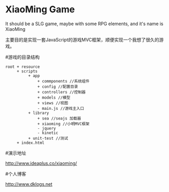XiaoMing Game
============
It should be a SLG game, maybe with some RPG elements, and it's name is XiaoMing

主要目的是实现一套JavaScript的游戏MVC框架，顺便实现一个我想了很久的游戏。

#游戏的目录结构
```
root + resource  
     + scripts  
          + app  
              + commponents //系统组件  
              + config //配置目录  
              + controllers //控制器  
              + models //模型  
              + views //视图  
              - main.js //游戏主入口  
          + library  
              + sea //seajs 加载器  
              + xiaoming //小明MVC框架  
              - jquery  
              - kinetic  
          + unit-test //测试  
     + index.html  
```
#演示地址 

http://www.ideaplus.co/xiaoming/

#个人博客

http://www.dklogs.net
